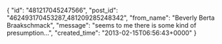  {
   "id": "481217045247566",
   "post_id": "462493170453287_481209285248342",
   "from_name": "Beverly Berta Braakschmack",
   "message": "seems to me there is some kind of presumption...",
   "created_time": "2013-02-15T06:56:43+0000"
 }
